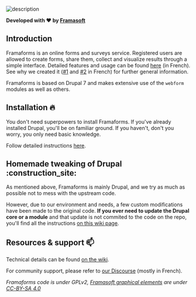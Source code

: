 ![description](http://lutim.cpy.re/2RK8XFaj.png)

**Developed with :heart: by [Framasoft](https://framasoft.org/en/)**

## Introduction

Framaforms is an online forms and surveys service. Registered users are allowed to create forms, share them, collect and visualize results through a simple interface. Detailed features and usage can be found [here](https://docs.framasoft.org/fr/framaforms/) (in French).
See why we created it ([#1](https://framablog.org/2016/10/05/framaforms-noffrez-plus-les-reponses-que-vous-collectez-a-google/) and [#2](https://framablog.org/2016/10/05/en-savoir-un-peu-plus-sur-le-projet-framaforms/) in French) for further general information.

Framaforms is based on Drupal 7 and makes extensive use of the `webform` modules as well as others.

## Installation :fire:

You don't need superpowers to install Framaforms. If you've already installed Drupal, you'll be on familiar ground. If you haven't, don't you worry, you only need basic knowledge.

Follow detailed instructions [here](https://framagit.org/framasoft/framaforms/-/wikis/Installing-Framaforms-through-the-installation-profile).

## Homemade tweaking of Drupal :construction_site: 
As mentioned above, Framaforms is mainly Drupal, and we try as much as possible not to mess with the upstream code.

However, due to our environment and needs, a few custom modifications have been made to the original code. **If you ever need to update the Drupal core or a module** and that update is not commited to the code on the repo, you'll find all the instructions [on this wiki page](https://framagit.org/framasoft/framaforms/-/wikis/modifications).

## Resources & support :mailbox:
Technical details can be found [on the wiki](https://framagit.org/framasoft/framaforms/-/wikis/home).

For community support, please refer to [our Discourse](https://framacolibri.org) (mostly in French).

*Framaforms code is under GPLv2, [Framasoft graphical elements](https://framasoft.org/en/graphics/) are under [CC-BY-SA 4.0](https://creativecommons.org/licenses/by-sa/4.0/)*